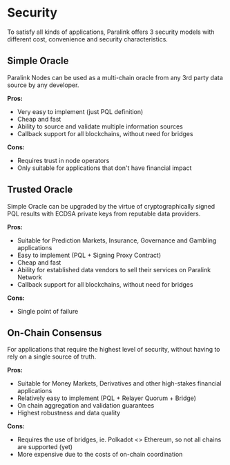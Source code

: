 <!--
order: 6
-->

# Security

To satisfy all kinds of applications, Paralink offers 3 security models with different cost, convenience and security characteristics. 

## Simple Oracle

Paralink Nodes can be used as a multi-chain oracle from any 3rd party data source by any developer.

**Pros:**

- Very easy to implement (just PQL definition)
- Cheap and fast
- Ability to source and validate multiple information sources
- Callback support for all blockchains, without need for bridges

**Cons:**

- Requires trust in node operators
- Only suitable for applications that don't have financial impact

## Trusted Oracle

Simple Oracle can be upgraded by the virtue of cryptographically signed PQL results with ECDSA private keys from reputable data providers.

**Pros:**

- Suitable for Prediction Markets, Insurance, Governance and Gambling applications
- Easy to implement (PQL + Signing Proxy Contract)
- Cheap and fast
- Ability for established data vendors to sell their services on Paralink Network
- Callback support for all blockchains, without need for bridges

**Cons:**

- Single point of failure

## On-Chain Consensus

For applications that require the highest level of security, without having to rely on a single source of truth.

**Pros:**

- Suitable for Money Markets, Derivatives and other high-stakes financial applications
- Relatively easy to implement (PQL + Relayer Quorum + Bridge)
- On chain aggregation and validation guarantees
- Highest robustness and data quality

**Cons:**

- Requires the use of bridges, ie. Polkadot <> Ethereum, so not all chains are supported (yet)
- More expensive due to the costs of on-chain coordination
